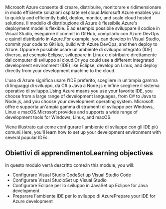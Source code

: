 <span data-ttu-id="fde52-101">Microsoft Azure consente di creare, distribuire, monitorare e ridimensionare in modo efficiente soluzioni ospitate nel cloud.</span><span class="sxs-lookup"><span data-stu-id="fde52-101">Microsoft Azure enables you to quickly and efficiently build, deploy, monitor, and scale cloud hosted solutions.</span></span> <span data-ttu-id="fde52-102">Il modello di distribuzione di Azure è flessibile.</span><span class="sxs-lookup"><span data-stu-id="fde52-102">Azure's deployment model is flexible.</span></span> <span data-ttu-id="fde52-103">È ad esempio possibile sviluppare il codice in Visual Studio, eseguirne il commit in GitHub, compilarlo con Azure DevOps e quindi distribuirlo in Azure.</span><span class="sxs-lookup"><span data-stu-id="fde52-103">For example, you can develop in Visual Studio, commit your code to GitHub, build with Azure DevOps, and then deploy to Azure.</span></span> <span data-ttu-id="fde52-104">Oppure è possibile usare un ambiente di sviluppo integrato (IDE) diverso, ad esempio Eclipse, sviluppare in Linux e distribuire direttamente dal computer di sviluppo al cloud.</span><span class="sxs-lookup"><span data-stu-id="fde52-104">Or you could use a different integrated development environment (IDE) like Eclipse, develop on Linux, and deploy directly from your development machine to the cloud.</span></span>

<span data-ttu-id="fde52-105">L'uso di Azure significa usare l'IDE preferito, scegliere in un'ampia gamma di linguaggi di sviluppo, da C# a Java a Node.js e infine scegliere il sistema operativo di sviluppo.</span><span class="sxs-lookup"><span data-stu-id="fde52-105">Using Azure means you use your favorite IDE, you choose from a large range of development languages, from C# to Java to Node.js, and you choose your development operating system.</span></span> <span data-ttu-id="fde52-106">Microsoft offre e supporta un'ampia gamma di strumenti di sviluppo per Windows, Linux e macOS.</span><span class="sxs-lookup"><span data-stu-id="fde52-106">Microsoft provides and supports a wide range of development tools for Windows, Linux, and macOS.</span></span>

<span data-ttu-id="fde52-107">Viene illustrato qui come configurare l'ambiente di sviluppo con gli IDE più comuni.</span><span class="sxs-lookup"><span data-stu-id="fde52-107">Here, you'll learn how to set up your development environment with several popular IDEs.</span></span>

## <a name="learning-objectives"></a><span data-ttu-id="fde52-108">Obiettivi di apprendimento</span><span class="sxs-lookup"><span data-stu-id="fde52-108">Learning objectives</span></span>

<span data-ttu-id="fde52-109">In questo modulo verrà descritto come:</span><span class="sxs-lookup"><span data-stu-id="fde52-109">In this module, you will:</span></span>

- <span data-ttu-id="fde52-110">Configurare Visual Studio Code</span><span class="sxs-lookup"><span data-stu-id="fde52-110">Set up Visual Studio Code</span></span>
- <span data-ttu-id="fde52-111">Configurare Visual Studio</span><span class="sxs-lookup"><span data-stu-id="fde52-111">Set up Visual Studio</span></span>
- <span data-ttu-id="fde52-112">Configurare Eclipse per lo sviluppo in Java</span><span class="sxs-lookup"><span data-stu-id="fde52-112">Set up Eclipse for Java development</span></span>
- <span data-ttu-id="fde52-113">Preparare l'ambiente IDE per lo sviluppo di Azure</span><span class="sxs-lookup"><span data-stu-id="fde52-113">Prepare your IDE for Azure development</span></span>